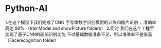 # Python-AI
1.在这个模型下我们完成了CNN 手写体数字识别模型的训练和图片识别 ，准确率高达 98%  （trainModel and showPicture folders）
2.同时 我们在这个工程里实现了基于CNN的面部识别功能 不过基础数据准备不足，所以准确率不是很高 （Facerecognition folder）